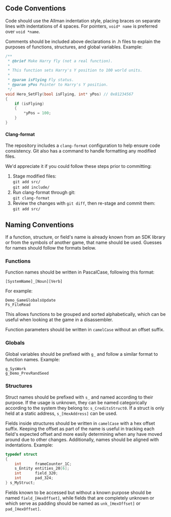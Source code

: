 ## Code Conventions
Code should use the Allman indentation style, placing braces on separate lines with indentations of 4 spaces. For pointers, `void* name` is preferred over `void *name`.

Comments should be included above declarations in .h files to explain the purposes of functions, structures, and global variables. Example:

```C
/**
 * @brief Make Harry fly (not a real function).
 * 
 * This function sets Harry's Y position to 100 world units.
 *
 * @param isFlying Fly status.
 * @param yPos Pointer to Harry's Y position.
 */
void Hero_SetFly(bool isFlying, int* yPos) // 0x81234567
{
    if (isFlying)
    {
        *yPos = 100;
    }
}
```

#### Clang-format
The repository includes a `clang-format` configuration to help ensure code consistency. Git also has a command to handle formatting any modified files.

We'd appreciate it if you could follow these steps prior to committing:

1. Stage modified files:  
   `git add src/`  
   `git add include/`
2. Run clang-format through git:  
   `git clang-format`
3. Review the changes with `git diff`, then re-stage and commit them:  
   `git add src/`

## Naming Conventions
If a function, structure, or field's name is already known from an SDK library or from the symbols of another game, that name should be used.
Guesses for names should follow the formats below.

### Functions
Function names should be written in PascalCase, following this format:

`[SystemName]_[Noun][Verb]`

For example:

`Demo_GameGlobalsUpdate`  
`Fs_FileRead`

This allows functions to be grouped and sorted alphabetically, which can be useful when looking at the game in a disassembler.

Function parameters should be written in `camelCase` without an offset suffix.

### Globals
Global variables should be prefixed with `g_` and follow a similar format to function names. Example:

`g_SysWork`  
`g_Demo_PrevRandSeed`

### Structures
Struct names should be prefixed with `s_` and named according to their purpose. If the usage is unknown, they can be named categorically according to the system they belong to: `s_CreditsStruct0`. If a struct is only held at a static address, `s_[HexAddress]` can be used.

Fields inside structures should be written in `camelCase` with a hex offset suffix. Keeping the offset as part of the name is useful in tracking each field's expected offset and more easily determining when any have moved around due to other changes. Additionally, names should be aligned with indentations. Example:

```C
typedef struct
{
    int      frameCounter_1C;
    s_Entity entities_20[6];
    int      field_320;
    int      pad_324;
} s_MyStruct;
```

Fields known to be accessed but without a known purpose should be named `field_[HexOffset]`, while fields that are completely unknown or which serve as padding should be named as `unk_[HexOffset]`
or `pad_[HexOffset]`.
